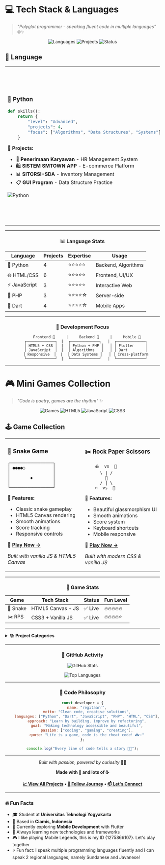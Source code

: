 # 💻 Tech Stack & Languages

> *"Polyglot programmer - speaking fluent code in multiple languages"* 🌐✨

<div align="center">

![Languages](https://img.shields.io/badge/Languages-7-4CAF50?style=for-the-badge&logo=code&logoColor=white)
![Projects](https://img.shields.io/badge/Projects-18+-FF6B6B?style=for-the-badge&logo=rocket&logoColor=white)
![Status](https://img.shields.io/badge/Status-Active-00BCD4?style=for-the-badge&logo=activity&logoColor=white)

</div>

## 🚀 Language

<table>
<tr>
<td width="33%">

### 🐍 **Python**
```python
def skills():
    return {
        "level": "Advanced",
        "projects": 4,
        "focus": ["Algorithms", "Data Structures", "Systems"]
    }
```

**🎯 Projects:**
- 🏢 **Penerimaan Karyawan** - HR Management System
- 🛍️ **SISTEM SMTOWN APP** - E-commerce Platform  
- 📊 **SITORSI-SDA** - Inventory Management
- 📋 **GUI Program** - Data Structure Practice

![Python](https://img.shields.io/badge/Python-3776AB?style=flat-square&logo=python&logoColor=white)

</td>
<td width="33%">

### 🌐 **Web Technologies**
```html
<div class="web-stack">
    <span>HTML5</span> +
    <span>CSS3</span> +
    <span>JavaScript</span> +
    <span>PHP</span>
</div>
```

**🎯 Projects:**
- 🎮 **Rock Paper Scissors** - Interactive Game
- 🐍 **Snake Game** - HTML5 Canvas
- 🏬 **SVT Store** - Album Shop Website
- 👤 **Jennie Profile** - Personal Website
- 🏘️ **RW Hub** - Community Management

![HTML5](https://img.shields.io/badge/HTML5-E34F26?style=flat-square&logo=html5&logoColor=white)
![CSS3](https://img.shields.io/badge/CSS3-1572B6?style=flat-square&logo=css3&logoColor=white)
![JavaScript](https://img.shields.io/badge/JavaScript-F7DF1E?style=flat-square&logo=javascript&logoColor=black)
![PHP](https://img.shields.io/badge/PHP-777BB4?style=flat-square&logo=php&logoColor=white)

</td>
<td width="33%">

### 📱 **Mobile Development**
```dart
class MobileDev {
  String framework = "Flutter";
  String language = "Dart";
  List<String> platforms = ["Android", "iOS"];
}
```

**🎯 Projects:**
- ✅ **Smart Presence** - Attendance System
- 🍜 **Kawaii Ramen** - Restaurant App
- 🛡️ **SiKerja App** - Safety Management
- 💬 **OTP Fonnte** - SMS Integration

![Dart](https://img.shields.io/badge/Dart-0175C2?style=flat-square&logo=dart&logoColor=white)
![Flutter](https://img.shields.io/badge/Flutter-02569B?style=flat-square&logo=flutter&logoColor=white)

</td>
</tr>
</table>

---

<div align="center">

### 📊 **Language Stats**

| Language | Projects | Expertise | Usage |
|----------|----------|-----------|-------|
| 🐍 Python | 4 | ⭐⭐⭐⭐⭐ | Backend, Algorithms |
| 🌐 HTML/CSS | 6 | ⭐⭐⭐⭐⭐ | Frontend, UI/UX |
| ⚡ JavaScript | 3 | ⭐⭐⭐⭐⭐ | Interactive Web |
| 🐘 PHP | 3 | ⭐⭐⭐⭐☆ | Server-side |
| 🎯 Dart | 4 | ⭐⭐⭐⭐☆ | Mobile Apps |

</div>

---

<div align="center">

### 🎨 **Development Focus**

```ascii
    Frontend 🎨     |     Backend 🔧     |     Mobile 📱
   ┌─────────────┐  |  ┌─────────────┐   |  ┌─────────────┐
   │ HTML5 + CSS │  |  │ Python + PHP │   │ │ Flutter     │
   │ JavaScript  │  |  │ Algorithms   │   │ │ Dart        │
   │ Responsive  │  |  │ Data Systems │   │ │ Cross-platform
   └─────────────┘  |  └─────────────┘   |  └─────────────┘
```

</div>

---

# 🎮 Mini Games Collection

> *"Code is poetry, games are the rhythm"* ✨

<div align="center">

![Games](https://img.shields.io/badge/Games-2-ff6b6b?style=for-the-badge&logo=gamepad&logoColor=white)
![HTML5](https://img.shields.io/badge/HTML5-E34F26?style=for-the-badge&logo=html5&logoColor=white)
![JavaScript](https://img.shields.io/badge/JavaScript-F7DF1E?style=for-the-badge&logo=javascript&logoColor=black)
![CSS3](https://img.shields.io/badge/CSS3-1572B6?style=for-the-badge&logo=css3&logoColor=white)

</div>

## 🕹️ Game Collection

<table>
<tr>
<td width="50%">

### 🐍 **Snake Game**
```ascii
┌─────────────────┐
│ ●●●●○           │
│                 │
│        ◆        │
│                 │
└─────────────────┘
```

**🎯 Features:**
- Classic snake gameplay
- HTML5 Canvas rendering
- Smooth animations
- Score tracking
- Responsive controls

**🚀 [Play Now →](https://regitarr.github.io/snake-game/)**

*Built with vanilla JS & HTML5 Canvas*

</td>
<td width="50%">

### ✂️ **Rock Paper Scissors**
```ascii
    🪨  vs  📄
      \ | /
        🎲
      / | \
    ✂️  vs  🤖
```

**🎯 Features:**
- Beautiful glassmorphism UI
- Smooth animations
- Score system
- Keyboard shortcuts
- Mobile responsive

**🚀 [Play Now →](https://regitaarr.github.io/Rock-Paper-Scissors-Game/)**

*Built with modern CSS & vanilla JS*

</td>
</tr>
</table>

---

<div align="center">

### 💫 **Game Stats**

| Game | Tech Stack | Status | Fun Level |
|------|------------|--------|-----------|
| 🐍 Snake | HTML5 Canvas + JS | ✅ Live | 🔥🔥🔥🔥🔥 |
| ✂️ RPS | CSS3 + Vanilla JS | ✅ Live | 🔥🔥🔥🔥⭐ |

</div>

---

<details>
<summary>📚 <b>Project Categories</b></summary>

### 🎮 **Games & Interactive**
- 🐍 **Snake Game** - Classic arcade game with HTML5 Canvas
- ✂️ **Rock Paper Scissors** - Modern UI game with animations

### 🏢 **Business Applications**
- 🏢 **Penerimaan Karyawan** - HR Management System (Python)
- 🛍️ **SISTEM SMTOWN APP** - E-commerce Platform (Python)
- 🏪 **Manajemen Data Toko** - Store Management System (PHP)

### 📱 **Mobile Applications**
- ✅ **Smart Presence** - Attendance System (Flutter)
- 🍜 **Kawaii Ramen** - Restaurant App (Flutter)
- 🛡️ **SiKerja App** - Safety Management (Flutter)
- 💬 **OTP Fonnte** - SMS Integration (PHP)

### 🌐 **Web Development**
- 👤 **Jennie Profile** - Personal Website (HTML/CSS)
- 🎤 **YG Entertainment** - Company Profile (CSS)
- 🏘️ **RW Hub** - Community Management (PHP)
- 🍜 **SVT Store** - Album Shop Website (HTML)
- 👥 **I/O Data Penduduk** - Population Data System (JavaScript)

### 🔧 **System & Utilities**
- 📊 **SITORSI-SDA** - Inventory Management (Python)
- 📋 **GUI Program** - Data Structure Practice (Python)
- 🏗️ **SIKERJA** - UI Design (OOP Technology)

</details>

---

<div align="center">

### 🌟 **GitHub Activity**

![GitHub Stats](https://github-readme-stats.vercel.app/api?username=regitaarr&show_icons=true&theme=radical&hide_border=true&bg_color=0D1117&title_color=F85D7F&icon_color=F85D7F&text_color=FFFFFF)

![Top Languages](https://github-readme-stats.vercel.app/api/top-langs/?username=regitaarr&layout=compact&theme=radical&hide_border=true&bg_color=0D1117&title_color=F85D7F&text_color=FFFFFF)

</div>

---

<div align="center">

### 💫 **Code Philosophy**

```javascript
const developer = {
    name: "regitaarr",
    motto: "Clean code, creative solutions",
    languages: ["Python", "Dart", "JavaScript", "PHP", "HTML", "CSS"],
    approach: "Learn by building, improve by refactoring",
    goal: "Making technology accessible and beautiful",
    passion: ["coding", "gaming", "creating"],
    quote: "Life is a game, code is the cheat code! 🎮✨"
};

console.log("Every line of code tells a story 📖✨");
```

</div>

---

<div align="center">

*Built with passion, powered by curiosity* 🚀💖

**Made with 💖 and lots of ☕**

**[📈 View All Projects](https://github.com/regitaarr?tab=repositories) • [🌟 Follow Journey](https://github.com/regitaarr) • [📫 Let's Connect](https://instagram.com/regitaarr)**

</div>

---

<div align="left">

### 🔥 **Fun Facts**

- 🎓 Student at **Universitas Teknologi Yogyakarta**
- 📍 Based in **Ciamis, Indonesia**
- 🎯 Currently exploring **Mobile Development** with Flutter
- 🌱 Always learning new technologies and frameworks
- 🎮 I like playing Mobile Legends, this is my ID {1275866107}. Let's play together
- ⚡ Fun fact: I speak multiple programming languages fluently and I can speak 2 regional languages, namely Sundanese and Javanese!

</div>
